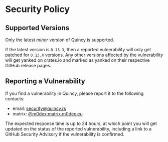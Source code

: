 # Security Policy

## Supported Versions

Only the latest _minor_ version of Quincy is supported.

If the latest version is `0.13.3`, then a reported vulnerability will only get patched for `0.13.X` versions. 
Any other versions affected by the vulnerability will get yanked on crates.io and marked as yanked on their respective GitHub release pages.

## Reporting a Vulnerability

If you find a vulnerability in Quincy, please report it to the following contacts:
- email: [security@quincy.rs](mailto:security@quincy.rs)
- matrix: [@m0dex:matrix.m0dex.eu](https://matrix.to/#/@m0dex:matrix.m0dex.eu)

The expected response time is up to 24 hours, at which point you will get updated on the status of the reported vulnerability, including a link to a GitHub Security Advisory if the vulnerability is confirmed.
